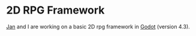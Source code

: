 # 2D RPG Framework

[Jan](https://github.com/JKRhb) and I are working on a basic 2D rpg framework in [Godot](https://godotengine.org/) (version 4.3).
